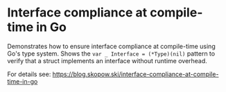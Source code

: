# Interface compliance at compile-time in Go

Demonstrates how to ensure interface compliance at compile-time using Go's type system. Shows the `var _ Interface = (*Type)(nil)` pattern to verify that a struct implements an interface without runtime overhead.

For details see: https://blog.skopow.ski/interface-compliance-at-compile-time-in-go

